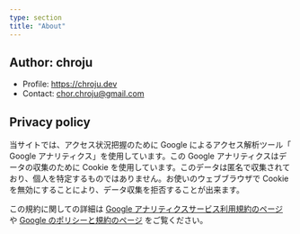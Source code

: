 ```yaml
---
type: section
title: "About"
---
```


## Author: chroju

* Profile: https://chroju.dev
* Contact: chor.chroju@gmail.com

## Privacy policy

当サイトでは、アクセス状況把握のために Google によるアクセス解析ツール「 Google アナリティクス」を使用しています。この Google アナリティクスはデータの収集のために Cookie を使用しています。このデータは匿名で収集されており、個人を特定するものではありません。お使いのウェブブラウザで Cookie を無効にすることにより、データ収集を拒否することが出来ます。

この規約に関しての詳細は [Google アナリティクスサービス利用規約のページ](https://marketingplatform.google.com/about/analytics/terms/jp/) や [Google のポリシーと規約のページ](https://policies.google.com/technologies/ads?hl=ja) をご覧ください。
